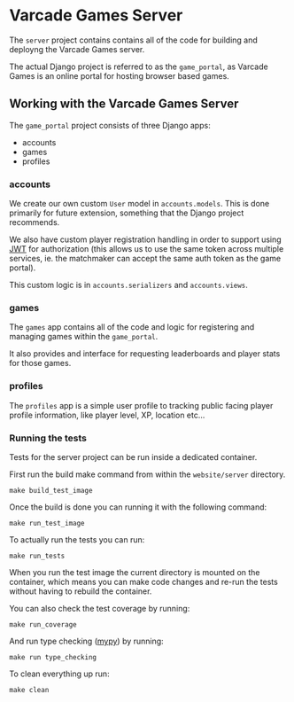 # Varcade Games Server

The `server` project contains contains all of the code for building and deployng the Varcade Games server.

The actual Django project is referred to as the `game_portal`, as Varcade Games is an online portal for hosting browser based games.

## Working with the Varcade Games Server

The `game_portal` project consists of three Django apps:

* accounts
* games
* profiles

### accounts

We create our own custom `User` model in `accounts.models`. This is done primarily for future extension, something that the Django project recommends.

We also have custom player registration handling in order to support using [JWT](https://jwt.io/) for authorization (this allows us to use the same token across multiple services, ie. the matchmaker can accept the same auth token as the game portal).

This custom logic is in `accounts.serializers` and `accounts.views`.

### games

The `games` app contains all of the code and logic for registering and managing games within the `game_portal`.

It also provides and interface for requesting leaderboards and player stats for those games.

### profiles

The `profiles` app is a simple user profile to tracking public facing player profile information, like player level, XP, location etc...

### Running the tests

Tests for the server project can be run inside a dedicated container.

First run the build make command from within the `website/server` directory.

```
make build_test_image
```

Once the build is done you can running it with the following command:

```
make run_test_image
```

To actually run the tests you can run:

```
make run_tests
```

When you run the test image the current directory is mounted on the container, which means you can make code changes and re-run the tests without having to rebuild the container.

You can also check the test coverage by running:

```
make run_coverage
```

And run type checking ([mypy](http://mypy-lang.org/)) by running:

```
make run type_checking
```

To clean everything up run:

```
make clean
```